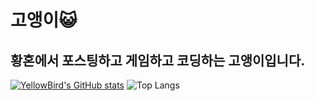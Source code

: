 # 고앵이:smiley_cat:

## 황혼에서 포스팅하고 게임하고 코딩하는 고앵이입니다.

[![YellowBird's GitHub stats](https://github-readme-stats.vercel.app/api?username=ywbird&show_icons=true&theme=github_dark)](#)
![Top Langs](https://github-readme-stats.vercel.app/api/top-langs/?username=ywbird&theme=github_dark)
